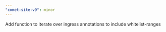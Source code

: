 ```yaml
---
"comet-site-v9": minor
---
```


Add function to iterate over ingress annotations to include whitelist-ranges
